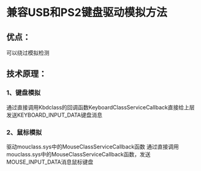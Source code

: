 # 兼容USB和PS2键盘驱动模拟方法
## 优点：
可以绕过模拟检测
## 技术原理：
### 1、键盘模拟
通过直接调用Kbdclass的回调函数KeyboardClassServiceCallback直接给上层发送KEYBOARD_INPUT_DATA键盘消息
### 2、鼠标模拟
驱动mouclass.sys中的MouseClassServiceCallback函数
通过直接调用mouclass.sys中的MouseClassServiceCallback函数，发送MOUSE_INPUT_DATA消息鼠标键盘
